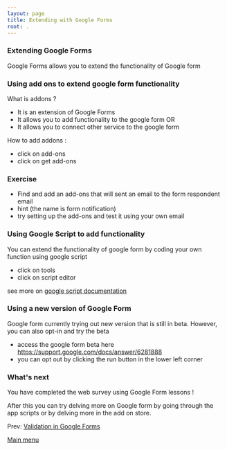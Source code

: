 ```yaml
---
layout: page
title: Extending with Google Forms
root: .
---
```


### Extending Google Forms

Google Forms allows you to extend the functionality of Google form

### Using add ons to extend google form functionality

What is addons ?

- It is an extension of Google Forms
- It allows you to add functionality to the google form OR
- It allows you to connect other service to the google form

How to add addons :

- click on add-ons
- click on get add-ons

### Exercise

- Find and add an add-ons that will sent an email to the form respondent email
- hint (the name is form notification)
- try setting up the add-ons and test it using your own email

### Using Google Script to add functionality

You can extend the functionality of google form by coding your own function using google script

- click on tools
- click on script editor

see more on [google script documentation](https://developers.google.com/apps-script/?hl=en) 

### Using a new version of Google Form

Google form currently trying out new version that is still in beta.
However, you can also opt-in and try the beta

- access the google form beta here [
https://support.google.com/docs/answer/6281888
](
https://support.google.com/docs/answer/6281888
)
- you can opt out by clicking the run button in the lower left corner


### What's next

You have completed the web survey using Google Form lessons !

After this you can try delving more on Google form by going through the app scripts or by delving more in the add on store.

Prev: [Validation in Google Forms](google-forms-07-validation.html)


[Main menu](index.html)
